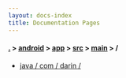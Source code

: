 ```yaml
---
layout: docs-index
title: Documentation Pages
---
```

#### [.](./../../../../index) > [android](./../../../index) > [app](./../../index) > [src](./../index) > [main](./index) > **/**

- [java / com / darin / ](java/com/darin/)
